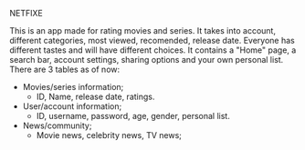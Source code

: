 NETFIXE

This is an app made for rating movies and series.
It takes into account, different categories, most viewed, recomended, release date.
Everyone has different tastes and will have different choices.
It contains a "Home" page, a search bar, account settings, sharing options and your own personal list.
There are 3 tables as of now:
  * Movies/series information;
      - ID, Name, release date, ratings. 
  * User/account information;
      - ID, username, password, age, gender, personal list.
  * News/community;
      - Movie news, celebrity news, TV news;

